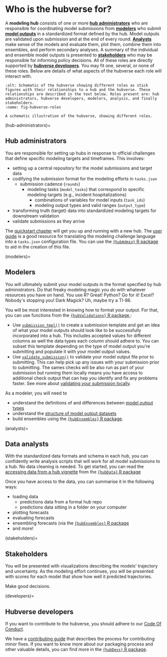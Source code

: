 # Who is the hubverse for?

A **modeling hub** consists of one or more [**hub administrators**](#hub-administrators) who are responsible for coordinating model submissions from [**modelers**](#modelers) who submit [**model outputs**](#def-model-output) in a standardized format defined by the hub.
Model outputs are validated upon submission and at the end of every round. [**Analysts**](#analysts) make sense of the models and evaluate them, plot them, combine them into ensembles, and perform secondary analyses.
A summary of the individual and ensemble model outputs is presented to [**stakeholders**](#stakeholders) who may be responsible for informing policy decisions.
All of these roles are directly supported by [**hubverse developers**](#developers).
You may fit one, several, or none of these roles.
Below are details of what aspects of the hubverse each role will interact with.

```{figure} ../images/hubverse_roles.png
:alt: Schematic of the hubverse showing different roles as stick figures with their relationships to a hub and the hubverse. These relationships are described in the text below. Roles present are: hub administrators, hubverse developers, modelers, analysis, and finally stakeholders.
:name: fig-hubverse-roles

A schematic illustration of the hubverse, showing different roles.
```

(hub-administrators)=
## Hub administrators

You are responsible for setting up hubs in response to official challenges that define specific modeling targets and timeframes.
This involves:

 - setting up a central repository for the model submissions and target data
 - codifying the submission format for the modeling efforts in `tasks.json`
   - submission cadence (`rounds`)
      - modeling tasks (`model_tasks`) that correspond to specific modeling targets (e.g., incident hospitalizations)
        - combinations of variables for model inputs (`task_ids`)
        - modeling output types and valid ranges (`output_type`)
 - transforming truth (target) data into standardized modeling targets for downstream validation
 - validate submissions as they arrive

The [quickstart chapter](/quickstart-hub-admin/intro.md) will get you up and running with a new hub. The [user guide](/user-guide/intro-data-formats.md) is a good resource for translating the modeling challenge language into a `tasks.json` configuration file.
You can use the [`{hubAdmin}` R package](https://hubverse-org.github.io/hubAdmin) to aid in the creation of this file.

(modelers)=
## Modelers

You will ultimately submit your model outputs in the format specified by hub administrators.
Do that freaky modeling magic you do with whatever resources you have on hand.
You use R? Great! Python? Go for it! Excel? Nobody's stopping you! Dark Magick? Uh, maybe try a TI-86.

You will be most interested in knowing how to format your output.
For that, you can use functions from the [`{hubValidations}` R package ](https://hubverse-org.github.io/hubValidations):

- Use [`submission_tmpl()`](https://hubverse-org.github.io/hubValidations/reference/submission_tmpl.html) to create a submission template and get an idea of what your model outputs should look like to be successfully incorporated into a hub. This includes accepted values for different columns as well the data types each column should adhere to. You can subset this template depending on the type of model output you're submitting and populate it with your model output values.
- Use  [`validate_submission()`](https://hubverse-org.github.io/hubValidations/reference/validate_submission.html) to validate your model output file prior to submitting. This can help pick up any issues with your submission prior to submitting. The sames checks will be also run as part of your submission but running them locally means you have access to additional check output that can hep you identify and fix any problems faster. See more about [validating your submission locally](https://hubverse-org.github.io/hubValidations/articles/validate-submission.html).


As a modeler, you will need to

 - understand the definitions of and differences between [model output types](#formats-of-model-output)
 - understand the [structure of model output datasets](https://hubverse-org.github.io/hubData/articles/connect_hub.html#structure-of-hubverse-datasets)
 - build ensembles using the [`{hubEnsembles}` R package](https://hubverse-org.github.io/hubEnsembles).

(analysts)=
## Data analysts

With the standardized data formats and schema in each hub, you can confidently write analysis scripts that will work for all model submissions to a hub.
No data cleaning is needed.
To get started, you can read the [accessing data from a hub vignette](https://hubverse-org.github.io/hubData/articles/connect_hub.html) from the [`{hubData}` R package](https://hubverse-org.github.io/hubData)

Once you have access to the data, you can summarise it in the following ways:

 - loading data
   - predictions data from a formal hub repo
   - predictions data sitting in a folder on your computer
 - plotting forecasts
 - evaluating forecasts
 - ensembling forecasts (via the [`{hubEnsembles}` R package](https://hubverse-org.github.io/hubEnsembles)
 - and more!

(stakeholders)=
## Stakeholders

You will be presented with visualizations describing the models' trajectory and uncertainty.
As the modeling effort continues, you will be presented with scores for each model that show how well it predicted trajectories.

Make good decisions.

(developers)=
## Hubverse developers

If you want to contribute to the hubverse, you should adhere to our [Code Of Conduct](/coc/covenant.md).

We have a [contributing guide](contribute.md) that describes the process for contributing minor fixes.
If you want to know more about our packaging process and other valuable details, you can find more in the [`{hubDevs}` R package](https://hubverse-org.github.io/hubDevs/index.html).

